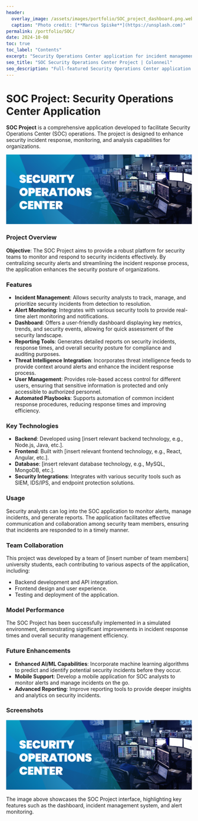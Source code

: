 ```yaml
---
header:
  overlay_image: /assets/images/portfolio/SOC_project_dashboard.png.webp
  caption: "Photo credit: [**Marcus Spiske**](https://unsplash.com)"
permalink: /portfolio/SOC/
date: 2024-10-08
toc: true
toc_label: "Contents"
excerpt: "Security Operations Center application for incident management, threat intelligence, and automated security response."
seo_title: "SOC Security Operations Center Project | Colonneil"
seo_description: "Full-featured Security Operations Center application with incident management, real-time monitoring, threat intelligence integration, and automated playbooks."
---
```


# SOC Project: Security Operations Center Application

**SOC Project** is a comprehensive application developed to facilitate Security Operations Center (SOC) operations. The project is designed to enhance security incident response, monitoring, and analysis capabilities for organizations.

![SOC Project Dashboard](/assets/images/portfolio/SOC_project_dashboard.png.webp)

### Project Overview

**Objective**: The SOC Project aims to provide a robust platform for security teams to monitor and respond to security incidents effectively. By centralizing security alerts and streamlining the incident response process, the application enhances the security posture of organizations.

### Features

- **Incident Management**: Allows security analysts to track, manage, and prioritize security incidents from detection to resolution.
- **Alert Monitoring**: Integrates with various security tools to provide real-time alert monitoring and notifications.
- **Dashboard**: Offers a user-friendly dashboard displaying key metrics, trends, and security events, allowing for quick assessment of the security landscape.
- **Reporting Tools**: Generates detailed reports on security incidents, response times, and overall security posture for compliance and auditing purposes.
- **Threat Intelligence Integration**: Incorporates threat intelligence feeds to provide context around alerts and enhance the incident response process.
- **User Management**: Provides role-based access control for different users, ensuring that sensitive information is protected and only accessible to authorized personnel.
- **Automated Playbooks**: Supports automation of common incident response procedures, reducing response times and improving efficiency.

### Key Technologies

- **Backend**: Developed using [insert relevant backend technology, e.g., Node.js, Java, etc.].
- **Frontend**: Built with [insert relevant frontend technology, e.g., React, Angular, etc.].
- **Database**: [insert relevant database technology, e.g., MySQL, MongoDB, etc.].
- **Security Integrations**: Integrates with various security tools such as SIEM, IDS/IPS, and endpoint protection solutions.

### Usage

Security analysts can log into the SOC application to monitor alerts, manage incidents, and generate reports. The application facilitates effective communication and collaboration among security team members, ensuring that incidents are responded to in a timely manner.

### Team Collaboration

This project was developed by a team of [insert number of team members] university students, each contributing to various aspects of the application, including:
- Backend development and API integration.
- Frontend design and user experience.
- Testing and deployment of the application.

### Model Performance

The SOC Project has been successfully implemented in a simulated environment, demonstrating significant improvements in incident response times and overall security management efficiency.

### Future Enhancements

- **Enhanced AI/ML Capabilities**: Incorporate machine learning algorithms to predict and identify potential security incidents before they occur.
- **Mobile Support**: Develop a mobile application for SOC analysts to monitor alerts and manage incidents on the go.
- **Advanced Reporting**: Improve reporting tools to provide deeper insights and analytics on security incidents.

### Screenshots

![SOC Project Interface](/assets/images/portfolio/SOC_project_dashboard.png.webp)

The image above showcases the SOC Project interface, highlighting key features such as the dashboard, incident management system, and alert monitoring.